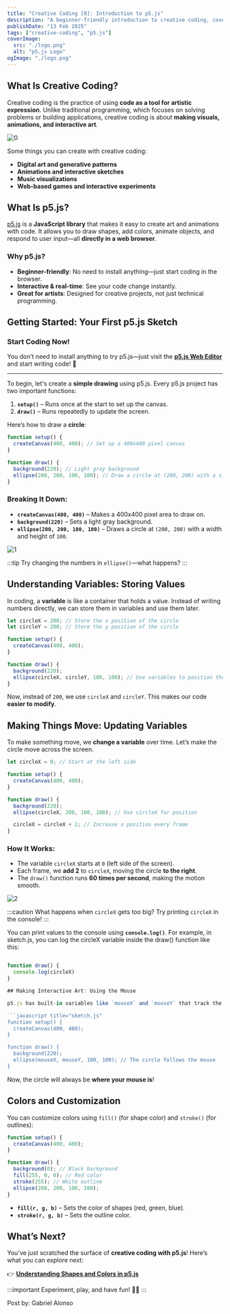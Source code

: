 ```yaml
---
title: "Creative Coding [0]: Introduction to p5.js"
description: "A beginner-friendly introduction to creative coding, covering basic programming concepts and how to start making art with p5.js."
publishDate: "13 Feb 2025"
tags: ["creative-coding", "p5.js"]
coverImage:
  src: "./logo.png"
  alt: "p5.js Logo"
ogImage: "./logo.png"
---
```


## What Is Creative Coding?

Creative coding is the practice of using **code as a tool for artistic expression**. Unlike traditional programming, which focuses on solving problems or building applications, creative coding is about **making visuals, animations, and interactive art**.

![0](./creative-coding.png)

Some things you can create with creative coding:
- **Digital art and generative patterns**
- **Animations and interactive sketches**
- **Music visualizations**
- **Web-based games and interactive experiments**

## What Is p5.js?

[p5.js](https://p5js.org/) is a **JavaScript library** that makes it easy to create art and animations with code. It allows you to draw shapes, add colors, animate objects, and respond to user input—all **directly in a web browser**.

### Why p5.js?
- **Beginner-friendly**: No need to install anything—just start coding in the browser.
- **Interactive & real-time**: See your code change instantly.
- **Great for artists**: Designed for creative projects, not just technical programming.

## Getting Started: Your First p5.js Sketch

### Start Coding Now!

You don’t need to install anything to try p5.js—just visit the [**p5.js Web Editor**](https://editor.p5js.org/) and start writing code! 🚀

---

To begin, let's create a **simple drawing** using p5.js. Every p5.js project has two important functions:

1. **`setup()`** – Runs once at the start to set up the canvas.
2. **`draw()`** – Runs repeatedly to update the screen.

Here’s how to draw a **circle**:

```javascript title="sketch.js"
function setup() {
  createCanvas(400, 400); // Set up a 400x400 pixel canvas
}

function draw() {
  background(220); // Light gray background
  ellipse(200, 200, 100, 100); // Draw a circle at (200, 200) with a size of 100
}
```

### Breaking It Down:
- **`createCanvas(400, 400)`** – Makes a 400x400 pixel area to draw on.
- **`background(220)`** – Sets a light gray background.
- **`ellipse(200, 200, 100, 100)`** – Draws a circle at `(200, 200)` with a width and height of `100`.

![1](./1.png)

:::tip
Try changing the numbers in `ellipse()`—what happens?
:::

## Understanding Variables: Storing Values

In coding, a **variable** is like a container that holds a value. Instead of writing numbers directly, we can store them in variables and use them later.

```javascript title="sketch.js"
let circleX = 200; // Store the x position of the circle
let circleY = 200; // Store the y position of the circle

function setup() {
  createCanvas(400, 400);
}

function draw() {
  background(220);
  ellipse(circleX, circleY, 100, 100); // Use variables to position the circle
}
```

Now, instead of `200`, we use `circleX` and `circleY`. This makes our code **easier to modify**.

## Making Things Move: Updating Variables

To make something move, we **change a variable** over time. Let’s make the circle move across the screen.

```javascript title="sketch.js"
let circleX = 0; // Start at the left side

function setup() {
  createCanvas(400, 400);
}

function draw() {
  background(220);
  ellipse(circleX, 200, 100, 100); // Use circleX for position

  circleX = circleX + 2; // Increase x position every frame
}
```

### How It Works:
- The variable `circleX` starts at `0` (left side of the screen).
- Each frame, we **add 2** to `circleX`, moving the circle **to the right**.
- The `draw()` function runs **60 times per second**, making the motion smooth.

![2](./moving-circle.gif)

:::caution
What happens when `circleX` gets too big? Try printing `circleX` in the console!
:::

You can print values to the console using **`console.log()`**.
For example, in sketch.js, you can log the circleX variable inside the draw() function like this:

```javascript title="sketch.js"

function draw() {  
  console.log(circleX)
}

## Making Interactive Art: Using the Mouse

p5.js has built-in variables like `mouseX` and `mouseY` that track the mouse position. Let’s use them to make our circle **follow the mouse**:

```javascript title="sketch.js"
function setup() {
  createCanvas(400, 400);
}

function draw() {
  background(220);
  ellipse(mouseX, mouseY, 100, 100); // The circle follows the mouse
}
```

Now, the circle will always be **where your mouse is**!

## Colors and Customization

You can customize colors using `fill()` (for shape color) and `stroke()` (for outlines):

```javascript title="sketch.js"
function setup() {
  createCanvas(400, 400);
}

function draw() {
  background(0); // Black background
  fill(255, 0, 0); // Red color
  stroke(255); // White outline
  ellipse(200, 200, 100, 100);
}
```

- **`fill(r, g, b)`** – Sets the color of shapes (red, green, blue).
- **`stroke(r, g, b)`** – Sets the outline color.

## What’s Next?

You’ve just scratched the surface of **creative coding with p5.js**! Here’s what you can explore next:

👉 [**Understanding Shapes and Colors in p5.js**](https://www.artecs.org/posts/p5js-shapes-and-colors/)

:::important
Experiment, play, and have fun! 🎨✨
:::

Post by: Gabriel Alonso




